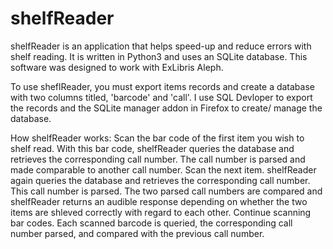 shelfReader
===========

shelfReader is an application that helps speed-up and reduce errors with shelf reading.  It is written in Python3 and uses an SQLite database.  This software was designed to work with ExLibris Aleph.

To use sheflReader, you must export items records and create a database with two columns titled, 'barcode' and 'call'.  I use SQL Devloper to export the records and the SQLite manager addon in Firefox to create/ manage the database.

How shelfReader works:
  Scan the bar code of the first item you wish to shelf read.
  With this bar code, shelfReader queries the database and retrieves the corresponding call number.
  The call number is parsed and made comparable to another call number.
  Scan the next item.
  shelfReader again queries the database and retrieves the corresponding call number.
  This call number is parsed.
  The two parsed call numbers are compared and shelfReader returns an audible response depending on whether the two items    are shleved correctly with regard to each other.
  Continue scanning bar codes.
  Each scanned barcode is queried, the corresponding call number parsed, and compared with the previous call number.

